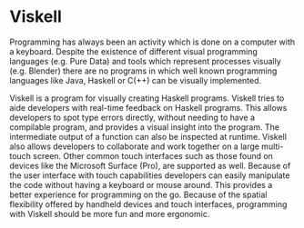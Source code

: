 # Viskell

Programming has always been an activity which is done on a computer with a keyboard. Despite the existence of different visual programming languages (e.g. Pure Data) and tools which represent processes visually (e.g. Blender) there are no programs in which well known programming languages like Java, Haskell or C(++) can be visually implemented. 

Viskell is a program for visually creating Haskell programs. Viskell tries to aide developers with real-time feedback on Haskell programs. This allows developers to spot type errors directly, without needing to have a compilable program, and provides a visual insight into the program. The intermediate output of a function can also be inspected at runtime. Viskell also allows developers to collaborate and work together on a large multi-touch screen. Other common touch interfaces such as those found on devices like the Microsoft Surface (Pro), are supported as well. Because of the user interface with touch capabilities developers can easily manipulate the code without having a keyboard or mouse around. This provides a better experience for programming on the go. Because of the spatial flexibility offered by handheld devices and touch interfaces, programming with Viskell should be more fun and more ergonomic.

